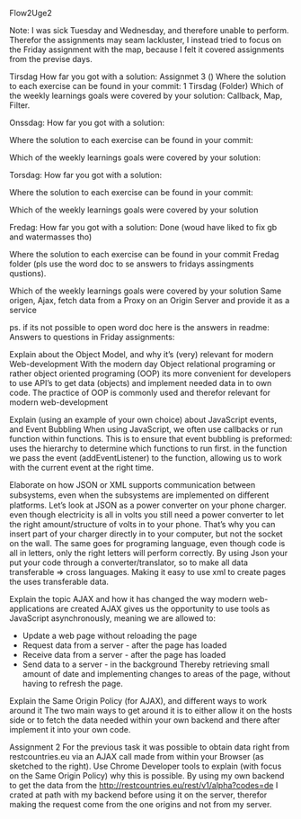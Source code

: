 Flow2Uge2

Note:
I was sick Tuesday and Wednesday, and therefore unable to perform.
Therefor the assignments may seam lackluster, I instead tried to focus on the Friday assignment with the map, because I felt it covered assignments from the previse days.   

Tirsdag
How far you got with a solution:
Assignmet 3 ()
Where the solution to each exercise can be found in your commit:
1 Tirsdag (Folder)
Which of the weekly learnings goals were covered by your solution:
Callback, Map, Filter.   
   
Onssdag:
How far you got with a solution: 

Where the solution to each exercise can be found in your commit: 

Which of the weekly learnings goals were covered by your solution:

Torsdag:
How far you got with a solution: 

Where the solution to each exercise can be found in your commit:

Which of the weekly learnings goals were covered by your solution

Fredag:
How far you got with a solution: 
Done (woud have liked to fix gb and watermasses tho)

Where the solution to each exercise can be found in your commit 
Fredag folder (pls use the word doc to se answers to fridays assingments qustions).
 
Which of the weekly learnings goals were covered by your solution
Same origen, Ajax, fetch data from a Proxy on an Origin Server and provide it as a service

ps.
 if its not possible to open word doc here is the answers in readme:
Answers to questions in Friday assignments:

Explain about the Object Model, and why it’s (very) relevant for modern Web-development
With the modern day Object relational programing or rather object oriented programing (OOP) its more convenient for developers to use API’s to get data (objects) and implement needed data in to own code.  The practice of OOP is commonly used and therefor relevant for modern web-development 

Explain (using an example of your own choice) about JavaScript events, and Event Bubbling
When using JavaScript, we often use callbacks or run function within functions. This is to ensure that event bubbling is preformed: uses the hierarchy to determine which functions to run first. in the function we pass the event (addEventListener) to the function, allowing us to work with the current event at the right time.      

Elaborate on how JSON or XML supports communication between subsystems, even when the subsystems are 
implemented on diﬀerent platforms.
Let’s look at JSON as a power converter on your phone charger. even though electricity is all in volts you still need a power converter to let the right amount/structure of volts in to your phone. 
That’s why you can insert part of your charger directly in to your computer, but not the socket on the wall. 
The same goes for programing language, even though code is all in letters, only the right letters will perform correctly. By using Json your put your code through a converter/translator, so to make all data transferable => cross languages. Making it easy to use xml to create pages the uses transferable data.     
      

Explain the topic AJAX and how it has changed the way modern web-applications are created
AJAX gives us the opportunity to use tools as JavaScript asynchronously, meaning we are allowed to:
-	Update a web page without reloading the page
-	Request data from a server - after the page has loaded
-	Receive data from a server - after the page has loaded
-	Send data to a server - in the background
Thereby retrieving small amount of date and implementing changes to areas of the page, without having to refresh the page.  

Explain the Same Origin Policy (for AJAX), and different ways to work around it
The two main ways to get around it is to either allow it on the hosts side or to fetch the data needed within your own backend and there after implement it into your own code.

Assignment 2 
For the previous task it was possible to obtain data right from restcountries.eu via an AJAX call made from within your Browser (as sketched to the right). Use Chrome Developer tools to explain (with focus on the Same Origin Policy) why this is possible.
By using my own backend to get the data from the http://restcountries.eu/rest/v1/alpha?codes=de I crated at path with my backend before using it on the server, therefor making the request come from the one origins and not from my server. 

